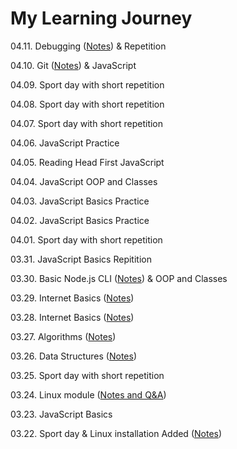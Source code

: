 # My Learning Journey

04.11. Debugging ([Notes](https://github.com/MrDanielHarka/learning/blob/main/debugging.md)) & Repetition

04.10. Git ([Notes](https://github.com/MrDanielHarka/learning/blob/main/git.md)) & JavaScript

04.09. Sport day with short repetition

04.08. Sport day with short repetition

04.07. Sport day with short repetition

04.06. JavaScript Practice

04.05. Reading Head First JavaScript

04.04. JavaScript OOP and Classes

04.03. JavaScript Basics Practice

04.02. JavaScript Basics Practice

04.01. Sport day with short repetition

03.31. JavaScript Basics Repitition

03.30. Basic Node.js CLI ([Notes](https://github.com/MrDanielHarka/learning/blob/main/node-js.md)) & OOP and Classes

03.29. Internet Basics ([Notes](https://github.com/MrDanielHarka/learning/blob/main/internet.md))

03.28. Internet Basics ([Notes](https://github.com/MrDanielHarka/learning/blob/main/internet.md))

03.27. Algorithms ([Notes](https://github.com/MrDanielHarka/learning/blob/main/algorithms.md))

03.26. Data Structures ([Notes](https://github.com/MrDanielHarka/learning/blob/main/data-structures.md))

03.25. Sport day with short repetition

03.24. Linux module ([Notes and Q&A](https://github.com/MrDanielHarka/learning/blob/main/linux.md))

03.23. JavaScript Basics

03.22. Sport day & Linux installation Added ([Notes](https://github.com/MrDanielHarka/learning/blob/main/linux.md))

